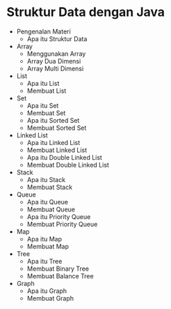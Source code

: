 # Struktur Data dengan Java

- Pengenalan Materi
  - Apa itu Struktur Data
- Array
  - Menggunakan Array
  - Array Dua Dimensi
  - Array Multi Dimensi
- List
  - Apa itu List
  - Membuat List
- Set
  - Apa itu Set
  - Membuat Set
  - Apa itu Sorted Set
  - Membuat Sorted Set
- Linked List
  - Apa itu Linked List
  - Membuat Linked List
  - Apa itu Double Linked List
  - Membuat Double Linked List
- Stack
  - Apa itu Stack
  - Membuat Stack
- Queue
  - Apa itu Queue
  - Membuat Queue
  - Apa itu Priority Queue
  - Membuat Priority Queue
- Map
  - Apa itu Map
  - Membuat Map
- Tree
  - Apa itu Tree
  - Membuat Binary Tree
  - Membuat Balance Tree
- Graph
  - Apa itu Graph
  - Membuat Graph
